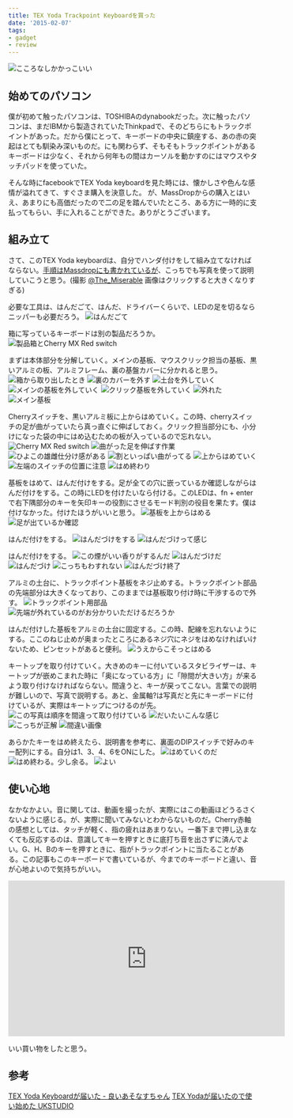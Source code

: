 ```yaml
---
title: TEX Yoda Trackpoint Keyboardを買った
date: '2015-02-07'
tags:
- gadget
- review
---
```


![こころなしかかっこいい](tex-yoda-assembly-01.jpg)

## 始めてのパソコン


僕が初めて触ったパソコンは、TOSHIBAのdynabookだった。次に触ったパソコンは、まだIBMから製造されていたThinkpadで、そのどちらにもトラックポイントがあった。だから僕にとって、キーボードの中央に鎮座する、あの赤の突起はとても馴染み深いものだ。にも関わらず、そもそもトラックポイントがあるキーボードは少なく、それから何年もの間はカーソルを動かすのにはマウスやタッチパッドを使っていた。



そんな時にfacebookでTEX Yoda keyboardを見た時には、懐かしさや色んな感情が溢れてきて、すぐさま購入を決意した。
が、MassDropからの購入とはいえ、あまりにも高価だったので二の足を踏んでいたところ、ある方に一時的に支払ってもらい、手に入れることができた。ありがとうございます。


## 組み立て


さて、このTEX Yoda keyboardは、自分でハンダ付けをして組み立てなければならない。[手順はMassdropにも書かれているが](https://www.massdrop.com/ext/yoda/assembly)、こっちでも写真を使って説明していこうと思う。(撮影 [@The_Miserable](https://twitter.com/The_Miserable) 画像はクリックすると大きくなりすぎる)



必要な工具は、はんだごて、はんだ、ドライバーくらいで、LEDの足を切るならニッパーも必要だろう。
![はんだごて](tex-yoda-assembly-02)



箱に写っているキーボードは別の製品だろうか。
![製品箱とCherry MX Red switch](tex-yoda-assembly-03)



まずは本体部分を分解していく。メインの基板、マウスクリック担当の基板、黒いアルミの板、アルミフレーム、裏の基盤カバーに分かれると思う。
![箱から取り出したとき](tex-yoda-assembly-04)
![裏のカバーを外す](tex-yoda-assembly-05)
![土台を外していく](tex-yoda-assembly-06)
![メインの基板を外していく](tex-yoda-assembly-07)
![クリック基板を外していく](tex-yoda-assembly-08)
![外れた](tex-yoda-assembly-09)
![メイン基板](tex-yoda-assembly-10)



Cherryスイッチを、黒いアルミ板に上からはめていく。この時、cherryスイッチの足が曲がっていたら真っ直ぐに伸ばしておく。クリック担当部分にも、小分けになった袋の中にはめ込むための板が入っているので忘れない。
![Cherry MX Red switch](tex-yoda-assembly-11)
![曲がった足を伸ばす作業](tex-yoda-assembly-12)
![ひよこの雄雌仕分け感がある](tex-yoda-assembly-13)
![割といっぱい曲がってる](tex-yoda-assembly-14)
![上からはめていく](tex-yoda-assembly-15)
![左端のスイッチの位置に注意](tex-yoda-assembly-16)
![はめ終わり](tex-yoda-assembly-17)



基板をはめて、はんだ付けをする。足が全ての穴に嵌っているか確認しながらはんだ付けをする。この時にLEDを付けたいなら付ける。このLEDは、fn + enterで右下隅部分のキーを矢印キーの役割にさせるモード判別の役目を果たす。僕は付けなかった。付けたほうがいいと思う。
![基板を上からはめる](tex-yoda-assembly-18)
![足が出ているか確認](tex-yoda-assembly-19)



はんだ付けをする。
![はんだづけをする](tex-yoda-assembly-20)
![はんだづけって感じ](tex-yoda-assembly-21)



はんだ付けをする。
![この煙がいい香りがするんだ](tex-yoda-assembly-22)
![はんだづけだ](tex-yoda-assembly-23)
![はんだづけ](tex-yoda-assembly-24)
![こっちもわすれない](tex-yoda-assembly-25)
![はんだづけ終了](tex-yoda-assembly-26)



アルミの土台に、トラックポイント基板をネジ止めする。トラックポイント部品の先端部分は大きくなっており、このままでは基板取り付け時に干渉するので外す。
![トラックポイント用部品](tex-yoda-assembly-27)
![先端が外れているのがお分かりいただけるだろうか](tex-yoda-assembly-28)



はんだ付けした基板をアルミの土台に固定する。この時、配線を忘れないようにする。ここのねじ止めが奥まったところにあるネジ穴にネジをはめなければいけないため、ピンセットがあると便利。
![うえからこそっとはめる](tex-yoda-assembly-29)



キートップを取り付けていく。大きめのキーに付いているスタビライザーは、キートップが嵌めこまれた時に「奥になっている方」に「隙間が大きい方」が来るよう取り付けなければならない。間違うと、キーが戻ってこない。言葉での説明が難しいので、写真で説明する。あと、金属軸?は写真だと先にキーボードに付けているが、実際はキートップにつけるのが先。
![この写真は順序を間違って取り付けている](tex-yoda-assembly-30)
![だいたいこんな感じ](tex-yoda-assembly-31)
![こっちが正解](tex-yoda-assembly-32)
![間違い画像](tex-yoda-assembly-33)



あらかたキーをはめ終えたら、説明書を参考に、裏面のDIPスイッチで好みのキー配列にする。自分は1、3、4、6をONにした。
![はめていくのだ](tex-yoda-assembly-34)
![はめ終わる。少し余る。](tex-yoda-assembly-35)
![よい](tex-yoda-assembly-36)


## 使い心地


なかなかよい。音に関しては、動画を撮ったが、実際にはこの動画ほどうるさくないように感じる。が、実際に聞いてみないとわからないものだ。Cherry赤軸の感想としては、タッチが軽く、指の疲れはあまりない。一番下まで押し込まなくても反応するのは、意識してキーを押すときに底打ち音を出さずに済んでよい。G、H、Bのキーを押すときに、指がトラックポイントに当たることがある。この記事もこのキーボードで書いているが、今までのキーボードと違い、音が心地よいので気持ちがいい。
<iframe width="560" height="315" src="https://www.youtube.com/embed/p6yQJcg0kyU" frameborder="0" allowfullscreen></iframe>


いい買い物をしたと思う。


## 参考

[TEX Yoda  Keyboardが届いた - 良いあそなすちゃん](http://asonas.hatenablog.com/entry/2015/01/24/173920)
[TEX Yodaが届いたので使い始めた UKSTUDIO](http://ukstudio.jp/2015/01/29/tex_yoda/)
